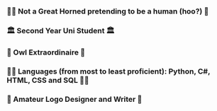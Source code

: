 ### 🧙‍♂️ Not a Great Horned pretending to be a human (hoo?) 🧙‍

### 🏛️ Second Year Uni Student 🏛️

### 🦉 Owl Extraordinaire 🦉

### 👨‍💻 **Languages (from most to least proficient):** Python, C#, HTML, CSS and SQL 👨‍💻

### 🎨 Amateur Logo Designer and Writer 🎨
